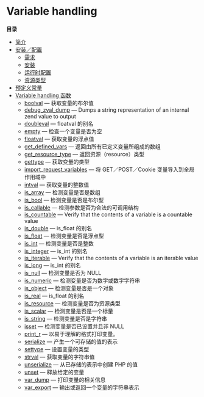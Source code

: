 Variable handling
=================

**目录**

-   [简介](/intro/var.html)
-   [安装／配置](/var/setup.html)
    -   [需求](/var/setup.html#需求)
    -   [安装](/var/setup.html#安装)
    -   [运行时配置](/var/setup.html#运行时配置)
    -   [资源类型](/var/setup.html#资源类型)
-   [预定义常量](/var/constants.html)
-   [Variable handling 函数](/ref/var.html)
    -   [boolval](/ref/var.html#boolval) — 获取变量的布尔值
    -   [debug\_zval\_dump](/ref/var.html#debug_zval_dump) — Dumps a
        string representation of an internal zend value to output
    -   [doubleval](/ref/var.html#doubleval) — floatval 的别名
    -   [empty](/ref/var.html#empty) — 检查一个变量是否为空
    -   [floatval](/ref/var.html#floatval) — 获取变量的浮点值
    -   [get\_defined\_vars](/ref/var.html#get_defined_vars) —
        返回由所有已定义变量所组成的数组
    -   [get\_resource\_type](/ref/var.html#get_resource_type) —
        返回资源（resource）类型
    -   [gettype](/ref/var.html#gettype) — 获取变量的类型
    -   [import\_request\_variables](/ref/var.html#import_request_variables)
        — 将 GET／POST／Cookie 变量导入到全局作用域中
    -   [intval](/ref/var.html#intval) — 获取变量的整数值
    -   [is\_array](/ref/var.html#is_array) — 检测变量是否是数组
    -   [is\_bool](/ref/var.html#is_bool) — 检测变量是否是布尔型
    -   [is\_callable](/ref/var.html#is_callable) —
        检测参数是否为合法的可调用结构
    -   [is\_countable](/ref/var.html#is_countable) — Verify that the
        contents of a variable is a countable value
    -   [is\_double](/ref/var.html#is_double) — is\_float 的别名
    -   [is\_float](/ref/var.html#is_float) — 检测变量是否是浮点型
    -   [is\_int](/ref/var.html#is_int) — 检测变量是否是整数
    -   [is\_integer](/ref/var.html#is_integer) — is\_int 的别名
    -   [is\_iterable](/ref/var.html#is_iterable) — Verify that the
        contents of a variable is an iterable value
    -   [is\_long](/ref/var.html#is_long) — is\_int 的别名
    -   [is\_null](/ref/var.html#is_null) — 检测变量是否为 NULL
    -   [is\_numeric](/ref/var.html#is_numeric) —
        检测变量是否为数字或数字字符串
    -   [is\_object](/ref/var.html#is_object) — 检测变量是否是一个对象
    -   [is\_real](/ref/var.html#is_real) — is\_float 的别名
    -   [is\_resource](/ref/var.html#is_resource) —
        检测变量是否为资源类型
    -   [is\_scalar](/ref/var.html#is_scalar) — 检测变量是否是一个标量
    -   [is\_string](/ref/var.html#is_string) — 检测变量是否是字符串
    -   [isset](/ref/var.html#isset) — 检测变量是否已设置并且非 NULL
    -   [print\_r](/ref/var.html#print_r) — 以易于理解的格式打印变量。
    -   [serialize](/ref/var.html#serialize) — 产生一个可存储的值的表示
    -   [settype](/ref/var.html#settype) — 设置变量的类型
    -   [strval](/ref/var.html#strval) — 获取变量的字符串值
    -   [unserialize](/ref/var.html#unserialize) — 从已存储的表示中创建
        PHP 的值
    -   [unset](/ref/var.html#unset) — 释放给定的变量
    -   [var\_dump](/ref/var.html#var_dump) — 打印变量的相关信息
    -   [var\_export](/ref/var.html#var_export) —
        输出或返回一个变量的字符串表示
